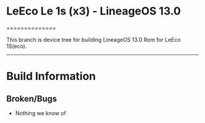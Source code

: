 # LeEco Le 1s (x3) - LineageOS 13.0
==============

This branch is device tree for building LineageOS 13.0 Rom for LeEco 1S(eco).

---

# Build Information

## Broken/Bugs
 * Nothing we know of
